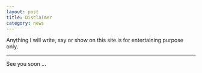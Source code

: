 ```yaml
---
layout: post
title: Disclaimer
category: news
---
```


Anything I will write, say or show on this site is for entertaining purpose only.

---

See you soon ...
